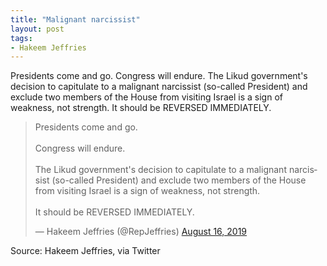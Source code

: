 ```yaml
---
title: "Malignant narcissist"
layout: post
tags:
- Hakeem Jeffries
---
```


Presidents come and go. Congress will endure. The Likud government's decision to capitulate to a malignant narcissist (so-called President) and exclude two members of the House from visiting Israel is a sign of weakness, not strength. It should be REVERSED IMMEDIATELY.

<blockquote class="twitter-tweet"><p lang="en" dir="ltr">Presidents come and go.<br><br>Congress will endure.<br><br>The Likud government's decision to capitulate to a malignant narcissist (so-called President) and exclude two members of the House from visiting Israel is a sign of weakness, not strength.<br><br>It should be REVERSED IMMEDIATELY.</p>&mdash; Hakeem Jeffries (@RepJeffries) <a href="https://twitter.com/RepJeffries/status/1162165774871666689?ref_src=twsrc%5Etfw">August 16, 2019</a></blockquote> <script async src="https://platform.twitter.com/widgets.js" charset="utf-8"></script>

Source: Hakeem Jeffries, via Twitter
